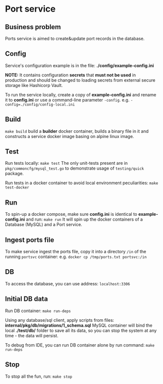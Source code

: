 # Port service

## Business problem
Ports service is aimed to create&update port records in the database.

## Config
Service's configuration example is in the file: **./config/example-config.ini**

**NOTE:** It contains configuration **secrets** that **must not be used** in production and should be changed to loading secrets from external secure storage like Hashicorp Vault.

To run the service locally, create a copy of **example-config.ini** and rename it to **config.ini** or use a command-line parameter `-config`. e.g. `-config=./config/config-local.ini`

## Build
`make build` build a **builder** docker container, builds a binary file in it and constructs a service docker image basing on alpine linux image.

## Test
Run tests locally: `make test`
The only unit-tests present are in `pkg/commoncfg/mysql_test.go` to demonstrate usage of `testing/quick` package.

Run tests in a docker container to avoid local environment peculiarities: `make test-docker`

## Run
To spin-up a docker compose, make sure **config.ini** is identical to **example-config.ini** and run: `make run`
It will spin up the docker containers of a Database (MySQL) and a Port service.

## Ingest ports file
To make service ingest the ports file, copy it into a directory `/in` of the running `portsvc` container: e.g. `docker cp /tmp/ports.txt portsvc:/in`

## DB
To access the database, you can use address: `localhost:3306`

## Initial DB data
Run DB container: `make run-deps`

Using any database/sql client, apply scripts from files: **internal/pkg/db/migrations/1_schema.sql**
MySQL container will bind the local **./test/db/** folder to save all its data, so you can stop the system at any time - the data will persist.

To debug from IDE, you can run DB container alone by run command: `make run-deps`

## Stop
To stop all the fun, run: `make stop`
